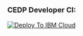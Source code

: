 ### CEDP Developer CI:
[![Deploy To IBM Cloud](https://console.bluemix.net/devops/graphics/create_toolchain_button.png)](https://console.bluemix.net/devops/setup/deploy/?repository=https://github.ibm.com/CEDP-Garage/cedp-toolchain.git&repository_token=ffbbe6c2b370fa4becdac7c462ed043a3b707ce0&env_id=ibm:yp:us-south)
